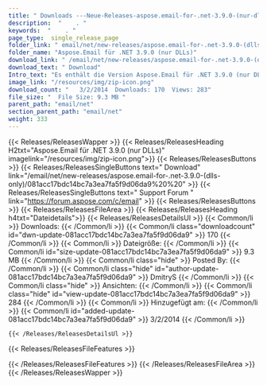 ```yaml
---
title: " Downloads ---Neue-Releases-aspose.email-for-.net-3.9.0-(nur-dlls) . "
description:  "    . " 
keywords:  "    . " 
page_type:  single_release_page
folder_link: " email/net/new-releases/aspose.email-for-.net-3.9.0-(dlls-only)/"
folder_name: "Aspose.Email für .NET 3.9.0 (nur DLLs)"
download_link: " /email/net/new-releases/aspose.email-for-.net-3.9.0-(dlls-only)/081acc17bdc14bc7a3ea7fa5f9d06da9"
download_text: " Download"
Intro_text: "Es enthält die Version Aspose.Email für .NET 3.9.0 (nur DLLs)."
image_link: "/resources/img/zip-icon.png"
download_count: "   3/2/2014  Downloads: 170  Views: 283"
file_size: "  File Size: 9.3 MB "
parent_path: "email/net"
section_parent_path: "email/net"
weight: 333
---
```


{{< Releases/ReleasesWapper >}}
  {{< Releases/ReleasesHeading H2txt="Aspose.Email für .NET 3.9.0 (nur DLLs)" imagelink="/resources/img/zip-icon.png">}}
  {{< Releases/ReleasesButtons >}}
    {{< Releases/ReleasesSingleButtons text=" Download" link="/email/net/new-releases/aspose.email-for-.net-3.9.0-(dlls-only)/081acc17bdc14bc7a3ea7fa5f9d06da9%20%20" >}}
    {{< Releases/ReleasesSingleButtons text=" Support Forum " link="https://forum.aspose.com/c/email" >}}
  {{< Releases/ReleasesButtons >}}
  {{< Releases/ReleasesFileArea >}}
    {{< Releases/ReleasesHeading h4txt="Dateidetails">}}
    {{< Releases/ReleasesDetailsUl >}}
            {{< Common/li >}} Downloads: {{< /Common/li >}}
      {{< Common/li class="downloadcount" id="dwn-update-081acc17bdc14bc7a3ea7fa5f9d06da9" >}} 170 {{< /Common/li >}}
      {{< Common/li >}} Dateigröße: {{< /Common/li >}}
      {{< Common/li id="size-update-081acc17bdc14bc7a3ea7fa5f9d06da9" >}} 9.3 MB {{< /Common/li >}} 
      {{< Common/li  class="hide" >}} Posted By: {{< /Common/li >}} 
      {{< Common/li class="hide" id="author-update-081acc17bdc14bc7a3ea7fa5f9d06da9" >}} DmitryS {{< /Common/li >}}
      {{< Common/li class="hide" >}} Ansichten: {{< /Common/li >}}
      {{< Common/li class="hide" id="view-update-081acc17bdc14bc7a3ea7fa5f9d06da9" >}} 284 {{< /Common/li >}}
      {{< Common/li >}} Hinzugefügt am: {{< /Common/li >}}
      {{< Common/li id="added-update-081acc17bdc14bc7a3ea7fa5f9d06da9" >}} 3/2/2014 {{< /Common/li >}} 

    {{< /Releases/ReleasesDetailsUl >}}

  {{< Releases/ReleasesFileFeatures >}}
      
  {{< /Releases/ReleasesFileFeatures >}}
 {{< /Releases/ReleasesFileArea >}}
{{< /Releases/ReleasesWapper >}}



